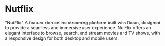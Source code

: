 # Nutflix
"NutFlix" A feature-rich online streaming platform built with React, designed to provide a seamless and immersive user experience. NutFlix offers an elegant interface to browse, search, and stream movies and TV shows, with a responsive design for both desktop and mobile users. 
